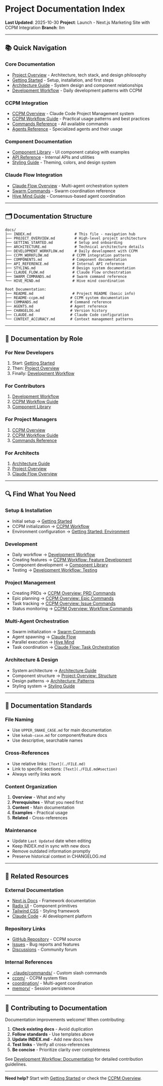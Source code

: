 # Project Documentation Index

**Last Updated**: 2025-10-30
**Project**: Launch - Next.js Marketing Site with CCPM Integration
**Branch**: llm

---

## 📚 Quick Navigation

### Core Documentation
- [Project Overview](./PROJECT_OVERVIEW.md) - Architecture, tech stack, and design philosophy
- [Getting Started](./GETTING_STARTED.md) - Setup, installation, and first steps
- [Architecture Guide](./ARCHITECTURE.md) - System design and component relationships
- [Development Workflow](./DEVELOPMENT_WORKFLOW.md) - Daily development patterns with CCPM

### CCPM Integration
- [CCPM Overview](../README-ccpm.md) - Claude Code Project Management system
- [CCPM Workflow Guide](./CCPM_WORKFLOW.md) - Practical usage patterns and best practices
- [Commands Reference](../COMMANDS.md) - All available commands
- [Agents Reference](../AGENTS.md) - Specialized agents and their usage

### Component Documentation
- [Component Library](./COMPONENTS.md) - UI component catalog with examples
- [API Reference](./API_REFERENCE.md) - Internal APIs and utilities
- [Styling Guide](./STYLING.md) - Theming, colors, and design system

### Claude Flow Integration
- [Claude Flow Overview](./CLAUDE_FLOW.md) - Multi-agent orchestration system
- [Swarm Commands](./SWARM_COMMANDS.md) - Swarm coordination reference
- [Hive Mind Guide](./HIVE_MIND.md) - Consensus-based agent coordination

---

## 🗂️ Documentation Structure

```
docs/
├── INDEX.md                    # This file - navigation hub
├── PROJECT_OVERVIEW.md         # High-level project architecture
├── GETTING_STARTED.md          # Setup and onboarding
├── ARCHITECTURE.md             # Technical architecture details
├── DEVELOPMENT_WORKFLOW.md     # Daily development with CCPM
├── CCPM_WORKFLOW.md           # CCPM integration patterns
├── COMPONENTS.md              # Component documentation
├── API_REFERENCE.md           # Internal API reference
├── STYLING.md                 # Design system documentation
├── CLAUDE_FLOW.md             # Claude Flow orchestration
├── SWARM_COMMANDS.md          # Swarm command reference
└── HIVE_MIND.md               # Hive mind coordination

Root Documentation:
├── README.md                  # Project README (basic info)
├── README-ccpm.md            # CCPM system documentation
├── COMMANDS.md               # Command reference
├── AGENTS.md                 # Agent reference
├── CHANGELOG.md              # Version history
├── CLAUDE.md                 # Claude Code configuration
└── CONTEXT_ACCURACY.md       # Context management patterns
```

---

## 🎯 Documentation by Role

### For New Developers
1. Start: [Getting Started](./GETTING_STARTED.md)
2. Then: [Project Overview](./PROJECT_OVERVIEW.md)
3. Finally: [Development Workflow](./DEVELOPMENT_WORKFLOW.md)

### For Contributors
1. [Development Workflow](./DEVELOPMENT_WORKFLOW.md)
2. [CCPM Workflow Guide](./CCPM_WORKFLOW.md)
3. [Component Library](./COMPONENTS.md)

### For Project Managers
1. [CCPM Overview](../README-ccpm.md)
2. [CCPM Workflow Guide](./CCPM_WORKFLOW.md)
3. [Commands Reference](../COMMANDS.md)

### For Architects
1. [Architecture Guide](./ARCHITECTURE.md)
2. [Project Overview](./PROJECT_OVERVIEW.md)
3. [Claude Flow Overview](./CLAUDE_FLOW.md)

---

## 🔍 Find What You Need

### Setup & Installation
- Initial setup → [Getting Started](./GETTING_STARTED.md)
- CCPM initialization → [CCPM Workflow](./CCPM_WORKFLOW.md#initialization)
- Environment configuration → [Getting Started: Environment](./GETTING_STARTED.md#environment)

### Development
- Daily workflow → [Development Workflow](./DEVELOPMENT_WORKFLOW.md)
- Creating features → [CCPM Workflow: Feature Development](./CCPM_WORKFLOW.md#feature-development)
- Component development → [Component Library](./COMPONENTS.md)
- Testing → [Development Workflow: Testing](./DEVELOPMENT_WORKFLOW.md#testing)

### Project Management
- Creating PRDs → [CCPM Overview: PRD Commands](../README-ccpm.md#prd-commands)
- Epic planning → [CCPM Overview: Epic Commands](../README-ccpm.md#epic-commands)
- Task tracking → [CCPM Overview: Issue Commands](../README-ccpm.md#issue-commands)
- Status monitoring → [CCPM Overview: Workflow Commands](../README-ccpm.md#workflow-commands)

### Multi-Agent Orchestration
- Swarm initialization → [Swarm Commands](./SWARM_COMMANDS.md)
- Agent spawning → [Claude Flow](./CLAUDE_FLOW.md#agent-spawning)
- Parallel execution → [Hive Mind](./HIVE_MIND.md)
- Task coordination → [Claude Flow: Task Orchestration](./CLAUDE_FLOW.md#task-orchestration)

### Architecture & Design
- System architecture → [Architecture Guide](./ARCHITECTURE.md)
- Component structure → [Project Overview: Structure](./PROJECT_OVERVIEW.md#project-structure)
- Design patterns → [Architecture: Patterns](./ARCHITECTURE.md#design-patterns)
- Styling system → [Styling Guide](./STYLING.md)

---

## 📖 Documentation Standards

### File Naming
- Use `UPPER_SNAKE_CASE.md` for main documentation
- Use `kebab-case.md` for component/feature docs
- Use descriptive, searchable names

### Cross-References
- Use relative links: `[Text](./FILE.md)`
- Link to specific sections: `[Text](./FILE.md#section)`
- Always verify links work

### Content Organization
1. **Overview** - What and why
2. **Prerequisites** - What you need first
3. **Content** - Main documentation
4. **Examples** - Practical usage
5. **Related** - Cross-references

### Maintenance
- Update `Last Updated` date when editing
- Keep INDEX.md in sync with new docs
- Remove outdated information promptly
- Preserve historical context in CHANGELOG.md

---

## 🔄 Related Resources

### External Documentation
- [Next.js Docs](https://nextjs.org/docs) - Framework documentation
- [Radix UI](https://www.radix-ui.com/) - Component primitives
- [Tailwind CSS](https://tailwindcss.com/docs) - Styling framework
- [Claude Code](https://docs.anthropic.com/claude/docs) - AI development platform

### Repository Links
- [GitHub Repository](https://github.com/automazeio/ccpm) - CCPM source
- [Issues](https://github.com/automazeio/ccpm/issues) - Bug reports and features
- [Discussions](https://github.com/automazeio/ccpm/discussions) - Community forum

### Internal References
- [.claude/commands/](./.claude/commands/) - Custom slash commands
- [ccpm/](./ccpm/) - CCPM system files
- [coordination/](./coordination/) - Multi-agent coordination
- [memory/](./memory/) - Session persistence

---

## 🤝 Contributing to Documentation

Documentation improvements welcome! When contributing:

1. **Check existing docs** - Avoid duplication
2. **Follow standards** - Use templates above
3. **Update INDEX.md** - Add new docs here
4. **Test links** - Verify all cross-references
5. **Be concise** - Prioritize clarity over completeness

See [Development Workflow: Documentation](./DEVELOPMENT_WORKFLOW.md#documentation) for detailed contribution guidelines.

---

**Need help?** Start with [Getting Started](./GETTING_STARTED.md) or check the [CCPM Overview](../README-ccpm.md).
